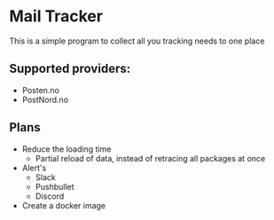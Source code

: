 # Mail Tracker
This is a simple program to collect all you tracking needs to one place 

## Supported providers:
- Posten.no
- PostNord.no

## Plans
- Reduce the loading time
    - Partial reload of data, instead of retracing all packages at once 
- Alert's
    - Slack
    - Pushbullet
    - Discord
- Create a docker image 
